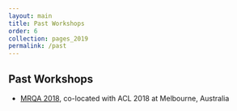 ```yaml
---
layout: main
title: Past Workshops
order: 6
collection: pages_2019
permalink: /past
---
```

## Past Workshops
- [MRQA 2018](/2018), co-located with ACL 2018 at Melbourne, Australia
